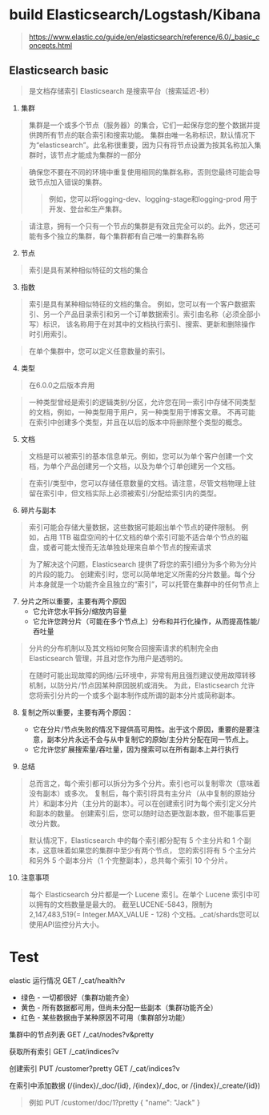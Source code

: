 # build  Elasticsearch/Logstash/Kibana
> https://www.elastic.co/guide/en/elasticsearch/reference/6.0/_basic_concepts.html

## Elasticsearch basic
> 是文档存储索引
> Elasticsearch 是搜索平台（搜索延迟-秒）

1. 集群
>集群是一个或多个节点（服务器）的集合，它们一起保存您的整个数据并提供跨所有节点的联合索引和搜索功能。
> 集群由唯一名称标识，默认情况下为“elasticsearch”。此名称很重要，因为只有将节点设置为按其名称加入集群时，该节点才能成为集群的一部分

> 确保您不要在不同的环境中重复使用相同的集群名称，否则您最终可能会导致节点加入错误的集群。
>> 例如，您可以将logging-dev、logging-stage和logging-prod 用于开发、登台和生产集群。

>请注意，拥有一个只有一个节点的集群是有效且完全可以的。此外，您还可能有多个独立的集群，每个集群都有自己唯一的集群名称

2. 节点
> 索引是具有某种相似特征的文档的集合 


3. 指数
> 索引是具有某种相似特征的文档的集合。
> 例如，您可以有一个客户数据索引、另一个产品目录索引和另一个订单数据索引。索引由名称（必须全部小写）标识，
> 该名称用于在对其中的文档执行索引、搜索、更新和删除操作时引用索引。

> 在单个集群中，您可以定义任意数量的索引。

4. 类型
> 在6.0.0之后版本弃用

> 一种类型曾经是索引的逻辑类别/分区，允许您在同一索引中存储不同类型的文档，例如，一种类型用于用户，另一种类型用于博客文章。
> 不再可能在索引中创建多个类型，并且在以后的版本中将删除整个类型的概念。


5. 文档
> 文档是可以被索引的基本信息单元。例如，您可以为单个客户创建一个文档，为单个产品创建另一个文档，以及为单个订单创建另一个文档。

> 在索引/类型中，您可以存储任意数量的文档。请注意，尽管文档物理上驻留在索引中，但文档实际上必须被索引/分配给索引内的类型。

6. 碎片与副本
> 索引可能会存储大量数据，这些数据可能超出单个节点的硬件限制。
> 例如，占用 1TB 磁盘空间的十亿文档的单个索引可能不适合单个节点的磁盘，或者可能太慢而无法单独处理来自单个节点的搜索请求

> 为了解决这个问题，Elasticsearch 提供了将您的索引细分为多个称为分片的片段的能力。
> 创建索引时，您可以简单地定义所需的分片数量。每个分片本身就是一个功能齐全且独立的“索引”，可以托管在集群中的任何节点上

7. 分片之所以重要，主要有两个原因
   * 它允许您水平拆分/缩放内容量
   * 它允许您跨分片（可能在多个节点上）分布和并行化操作，从而提高性能/吞吐量

> 分片的分布机制以及其文档如何聚合回搜索请求的机制完全由 Elasticsearch 管理，并且对您作为用户是透明的。

>在随时可能出现故障的网络/云环境中，非常有用且强烈建议使用故障转移机制，以防分片/节点因某种原因脱机或消失。
> 为此，Elasticsearch 允许您将索引分片的一个或多个副本制作成所谓的副本分片或简称副本。

8. 复制之所以重要，主要有两个原因：
    * 它在分片/节点失败的情况下提供高可用性。出于这个原因，重要的是要注意，副本分片永远不会与从中复制它的原始/主分片分配在同一节点上。
    * 它允许您扩展搜索量/吞吐量，因为搜索可以在所有副本上并行执行

9. 总结
> 总而言之，每个索引都可以拆分为多个分片。索引也可以复制零次（意味着没有副本）或多次。
> 复制后，每个索引将具有主分片（从中复制的原始分片）和副本分片（主分片的副本）。可以在创建索引时为每个索引定义分片和副本的数量。
> 创建索引后，您可以随时动态更改副本数，但不能事后更改分片数。

>默认情况下，Elasticsearch 中的每个索引都分配有 5 个主分片和 1 个副本，这意味着如果您的集群中至少有两个节点，
>您的索引将有 5 个主分片和另外 5 个副本分片（1 个完整副本），总共每个索引 10 个分片。

10. 注意事项
> 每个 Elasticsearch 分片都是一个 Lucene 索引。在单个 Lucene 索引中可以拥有的文档数量是最大的。
> 截至LUCENE-5843，限制为2,147,483,519(= Integer.MAX_VALUE - 128) 个文档。_cat/shards您可以使用API监控分片大小。


# Test 
elastic 运行情况
GET /_cat/health?v
* 绿色 - 一切都很好（集群功能齐全）
* 黄色 - 所有数据都可用，但尚未分配一些副本（集群功能齐全）
* 红色 - 某些数据由于某种原因不可用（集群部分功能）

集群中的节点列表
GET /_cat/nodes?v&pretty

获取所有索引
GET /_cat/indices?v

创建索引
PUT /customer?pretty
GET /_cat/indices?v


在索引中添加数据
(/{index}/_doc/{id}, /{index}/_doc, or /{index}/_create/{id})
> 例如
PUT /customer/doc/1?pretty
{
  "name": "Jack"
}





























































































